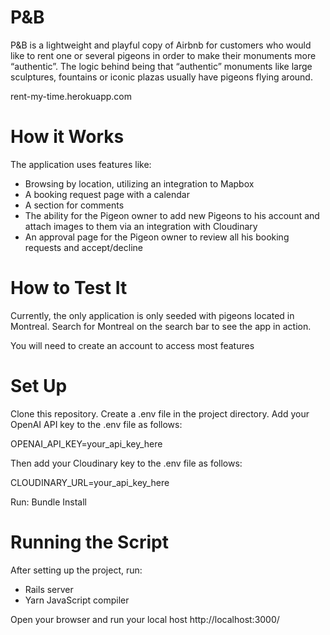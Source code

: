 # P&B

P&B is a lightweight and playful copy of Airbnb for customers who would like to rent one or several pigeons in order to make their monuments more “authentic”. The logic behind being that “authentic” monuments like large sculptures, fountains or iconic plazas usually have pigeons flying around. 

rent-my-time.herokuapp.com

# How it Works

The application uses features like:
-	Browsing by location, utilizing an integration to Mapbox
-	A booking request page with a calendar
-	A section for comments
-	The ability for the Pigeon owner to add new Pigeons to his account and attach images to them via an integration with Cloudinary
-	An approval page for the Pigeon owner to review all his booking requests and accept/decline   

# How to Test It

Currently, the only application is only seeded with pigeons located in Montreal. Search for Montreal on the search bar to see the app in action. 

You will need to create an account to access most features

# Set Up

Clone this repository. Create a .env file in the project directory. Add your OpenAI API key to the .env file as follows:

OPENAI_API_KEY=your_api_key_here

Then add your Cloudinary key to the .env file as follows:

CLOUDINARY_URL=your_api_key_here

Run: Bundle Install

# Running the Script

After setting up the project, run: 
- Rails server
- Yarn JavaScript compiler 

Open your browser and run your local host http://localhost:3000/
